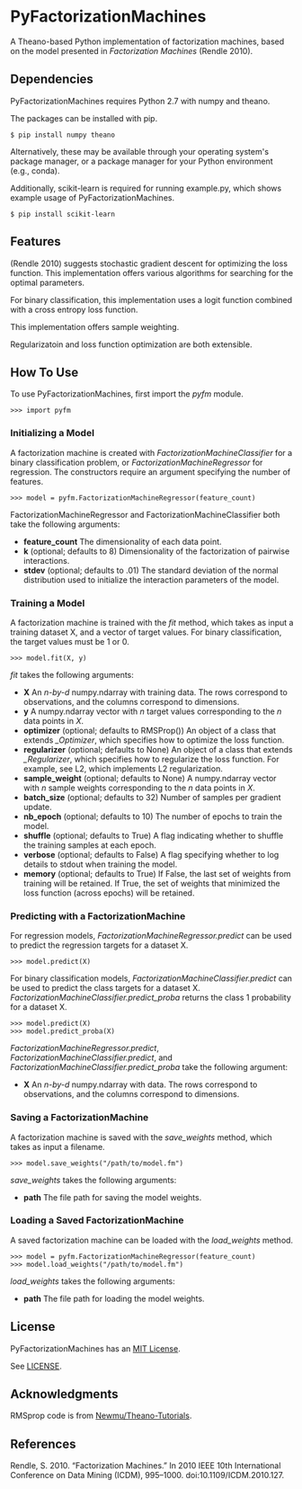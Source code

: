 ﻿PyFactorizationMachines
=======================

A Theano-based Python implementation of factorization machines, based on the model presented in *Factorization Machines*
(Rendle 2010).

Dependencies
------------

PyFactorizationMachines requires Python 2.7 with numpy and theano.

The packages can be installed with pip.

    $ pip install numpy theano
    
Alternatively, these may be available through your operating system's package manager, or a package manager for your
Python environment (e.g., conda).

Additionally, scikit-learn is required for running example.py, which shows example usage of PyFactorizationMachines.

    $ pip install scikit-learn

Features
--------

(Rendle 2010) suggests stochastic gradient descent for optimizing the loss function. This implementation offers
various algorithms for searching for the optimal parameters.

For binary classification, this implementation uses a logit function combined with a cross entropy loss function.

This implementation offers sample weighting.

Regularizatoin and loss function optimization are both extensible.

How To Use
----------

To use PyFactorizationMachines, first import the *pyfm* module.

    >>> import pyfm
    
### Initializing a Model

A factorization machine is created with *FactorizationMachineClassifier* for a binary classification problem, or
*FactorizationMachineRegressor* for regression. The constructors require an argument specifying the number of features.

    >>> model = pyfm.FactorizationMachineRegressor(feature_count)

FactorizationMachineRegressor and FactorizationMachineClassifier both take the following arguments:

* **feature_count** The dimensionality of each data point.
* **k** (optional; defaults to 8) Dimensionality of the factorization of pairwise interactions.
* **stdev** (optional; defaults to .01) The standard deviation of the normal distribution used to initialize the
interaction parameters of the model.
    
### Training a Model

A factorization machine is trained with the *fit* method, which takes as input a training dataset X, and a vector of
target values. For binary classification, the target values must be 1 or 0.

    >>> model.fit(X, y)

*fit* takes the following arguments:

* **X** An *n-by-d* numpy.ndarray with training data. The rows correspond to observations, and the columns correspond to
dimensions.
* **y** A numpy.ndarray vector with *n* target values corresponding to the *n* data points in *X*.
* **optimizer** (optional; defaults to RMSProp()) An object of a class that extends *_Optimizer*, which specifies how
to optimize the loss function.
* **regularizer** (optional; defaults to None) An object of a class that extends *_Regularizer*, which specifies how
to regularize the loss function. For example, see L2, which implements L2 regularization.
* **sample_weight** (optional; defaults to None) A numpy.ndarray vector with *n* sample weights corresponding to the
*n* data points in *X*.
* **batch_size** (optional; defaults to 32) Number of samples per gradient update.
* **nb_epoch** (optional; defaults to 10)  The number of epochs to train the model.
* **shuffle** (optional; defaults to True) A flag indicating whether to shuffle the training samples at each epoch.
* **verbose** (optional; defaults to False) A flag specifying whether to log details to stdout when training the model.
* **memory** (optional; defaults to True) If False, the last set of weights from training will be retained. If True,
the set of weights that minimized the loss function (across epochs) will be retained.

### Predicting with a FactorizationMachine

For regression models, *FactorizationMachineRegressor.predict* can be used to predict the regression targets for a
dataset X.

    >>> model.predict(X)

For binary classification models, *FactorizationMachineClassifier.predict* can be used to predict the class targets for
a dataset X. *FactorizationMachineClassifier.predict_proba* returns the class 1 probability for a dataset X.

    >>> model.predict(X)
    >>> model.predict_proba(X)

*FactorizationMachineRegressor.predict*, *FactorizationMachineClassifier.predict*, and
*FactorizationMachineClassifier.predict_proba* take the following argument:

* **X** An *n-by-d* numpy.ndarray with data. The rows correspond to observations, and the columns correspond to
dimensions.

### Saving a FactorizationMachine

A factorization machine is saved with the *save_weights* method, which takes as input a filename.

    >>> model.save_weights("/path/to/model.fm")

*save_weights* takes the following arguments:

* **path** The file path for saving the model weights.

### Loading a Saved FactorizationMachine

A saved factorization machine can be loaded with the *load_weights* method.
    
    >>> model = pyfm.FactorizationMachineRegressor(feature_count)
    >>> model.load_weights("/path/to/model.fm")

*load_weights* takes the following arguments:

* **path** The file path for loading the model weights.

License
-------

PyFactorizationMachines has an [MIT License](https://en.wikipedia.org/wiki/MIT_License).

See [LICENSE](LICENSE).

Acknowledgments
---------------

RMSprop code is from [Newmu/Theano-Tutorials](https://github.com/Newmu/Theano-Tutorials/blob/master/4_modern_net.py).

References
----------

Rendle, S. 2010. “Factorization Machines.” In 2010 IEEE 10th International Conference on Data Mining (ICDM), 995–1000.
doi:10.1109/ICDM.2010.127.
